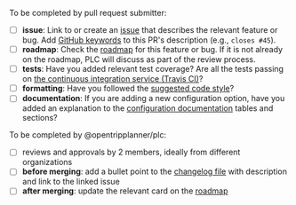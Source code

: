To be completed by pull request submitter:

- [ ] **issue**: Link to or create an [issue](https://github.com/opentripplanner/OpenTripPlanner/issues) that describes the relevant feature or bug. Add [GitHub keywords](https://help.github.com/articles/closing-issues-using-keywords/) to this PR's description (e.g., `closes #45`).
- [ ] **roadmap**: Check the [roadmap](https://github.com/orgs/opentripplanner/projects/1) for this feature or bug. If it is not already on the roadmap, PLC will discuss as part of the review process.
- [ ] **tests**: Have you added relevant test coverage? Are all the tests passing on [the continuous integration service (Travis CI)](https://github.com/opentripplanner/OpenTripPlanner/blob/master/docs/Developers-Guide.md#continuous-integration)?
- [ ] **formatting**: Have you followed the [suggested code style](https://github.com/opentripplanner/OpenTripPlanner/blob/master/docs/Developers-Guide.md#code-style)? 
- [ ] **documentation**: If you are adding a new configuration option, have you added an explanation to the [configuration documentation](docs/Configuration.md) tables and sections? 

To be completed by @opentripplanner/plc:

- [ ] reviews and approvals by 2 members, ideally from different organizations
- [ ] **before merging**: add a bullet point to the [changelog file](https://github.com/opentripplanner/OpenTripPlanner/blob/master/docs/Changelog.md) with description and link to the linked issue
- [ ] **after merging**: update the relevant card on the [roadmap](https://github.com/orgs/opentripplanner/projects/1)